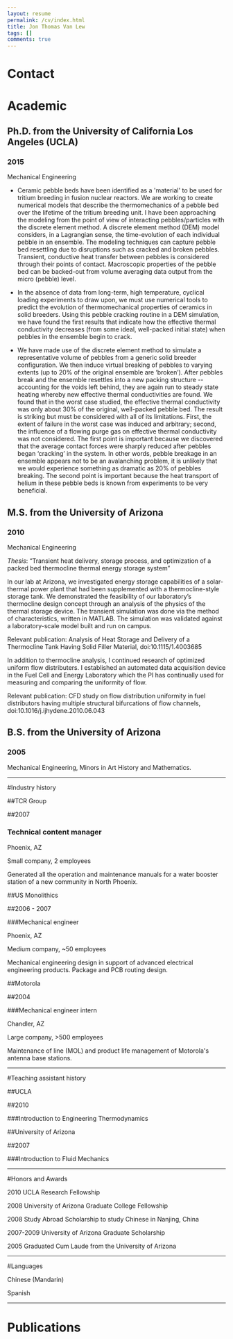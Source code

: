 ```yaml
---
layout: resume
permalink: /cv/index.html
title: Jon Thomas Van Lew
tags: []
comments: true
---
```

<div class="circle large" style="background-image: url('{{ site.url }}/img/vanlew_profile.jpg')"></div>


<div id="contact"></div>

# Contact


<div id="education"></div>

# Academic


## Ph.D. from the University of California Los Angeles (UCLA)

### 2015

Mechanical Engineering

* Ceramic pebble beds have been identified as a 'material' to be used for tritium breeding in fusion nuclear reactors. We are working to create numerical models that describe the thermomechanics of a pebble bed over the lifetime of the tritium breeding unit. I have been approaching the modeling from the point of view of interacting pebbles/particles with the discrete element method. A discrete element method (DEM) model considers, in a Lagrangian sense, the time-evolution of each individual pebble in an ensemble. The modeling techniques can capture pebble bed resettling due to disruptions such as cracked and broken pebbles. Transient, conductive heat transfer between pebbles is considered through their points of contact. Macroscopic properties of the pebble bed can be backed-out from volume averaging data output from the micro (pebble) level.

* In the absence of data from long-term, high temperature, cyclical loading experiments to draw upon, we must use numerical tools to predict the evolution of thermomechanical properties of ceramics in solid breeders. Using this pebble cracking routine in a DEM simulation, we have found the first results that indicate how the effective thermal conductivity decreases (from some ideal, well-packed initial state) when pebbles in the ensemble begin to crack.

* We have made use of the discrete element method to simulate a representative volume of pebbles from a generic solid breeder configuration. We then induce virtual breaking of pebbles to varying extents (up to 20% of the original ensemble are ‘broken’). After pebbles break and the ensemble resettles into a new packing structure -- accounting for the voids left behind, they are again run to steady state heating whereby new effective thermal conductivities are found. We found that in the worst case studied, the effective thermal conductivity was only about 30% of the original, well-packed pebble bed. The result is striking but must be considered with all of its limitations. First, the extent of failure in the worst case was induced and arbitrary; second, the influence of a flowing purge gas on effective thermal conductivity was not considered. The first point is important because we discovered that the average contact forces were sharply reduced after pebbles began ‘cracking’ in the system. In other words, pebble breakage in an ensemble appears not to be an avalanching problem, it is unlikely that we would experience something as dramatic as 20% of pebbles breaking. The second point is important because the heat transport of helium in these pebble beds is known from experiments to be very beneficial.

## M.S. from the University of Arizona

### 2010

Mechanical Engineering

_Thesis_: “Transient heat delivery, storage process, and optimization of a packed bed thermocline thermal energy storage system”

In our lab at Arizona, we investigated energy storage capabilities of a solar-thermal power plant that had been supplemented with a thermocline-style storage tank. We demonstrated the feasibility of our laboratory’s thermocline design concept through an analysis of the physics of the thermal storage device. The transient simulation was done via the method of characteristics, written in MATLAB. The simulation was validated against a laboratory-scale model built and run on campus. 

Relevant publication: Analysis of Heat Storage and Delivery of a Thermocline Tank Having Solid Filler Material, doi:10.1115/1.4003685

In addition to thermocline analysis, I continued research of optimized uniform flow distributers. I established an automated data acquisition device in the Fuel Cell and Energy Laboratory which the PI has continually used for measuring and comparing the uniformity of flow. 

Relevant publication: CFD study on flow distribution uniformity in fuel distributors having multiple structural bifurcations of flow channels, doi:10.1016/j.ijhydene.2010.06.043

## B.S. from the University of Arizona

### 2005

Mechanical Engineering, Minors in Art History and Mathematics.

<hr>




<!-- INDUSTRY -->
<div id="industry"></div>

#Industry history

##TCR Group

##2007

### Technical content manager

Phoenix, AZ

Small company, 2 employees

Generated all the operation and maintenance manuals for a water booster station of a new community in North Phoenix.

##US Monolithics

##2006 - 2007

###Mechanical engineer

Phoenix, AZ

Medium company, ~50 employees

Mechanical engineering design in support of advanced electrical engineering products. Package and PCB routing design.

##Motorola

##2004

###Mechanical engineer intern

Chandler, AZ

Large company, >500 employees

Maintenance of line (MOL) and product life management of Motorola's antenna base stations.

<hr>
<!-- TEACHING EXPERIENCE -->
<div id="teaching"></div>

#Teaching assistant history

##UCLA

##2010

###Introduction to Engineering Thermodynamics

##University of Arizona

##2007

###Introduction to Fluid Mechanics
<hr>





<!-- AWARDS -->

<div id="awards"></div>

#Honors and Awards

2010 UCLA Research Fellowship

2008 University of Arizona Graduate College Fellowship

2008 Study Abroad Scholarship to study Chinese in Nanjing, China

2007-2009 University of Arizona Graduate Scholarship

2005 Graduated Cum Laude from the University of Arizona
<hr>


<!-- LANGUAGES -->
<div id="languages"></div>

#Languages

Chinese (Mandarin)

Spanish
<hr>
<!-- HOBBIES -->
<!-- <div class="box">
<h2>Hobbies</h2>
<div class="hobby">Photography</div>
<div class="hobby">Traveling</div>
<div class="hobby">Homebrewing</div>
<div class="hobby">Bicycling</div>
<div class="hobby">Basketball</div>
<div class="hobby">Programming</div>
<hr>
</div> -->





<div id="publications"></div>

# Publications
<script src="http://bibbase.org/show?bib=http://jtvanlew.github.io/my_papers.bib&jsonp=1"></script> 

